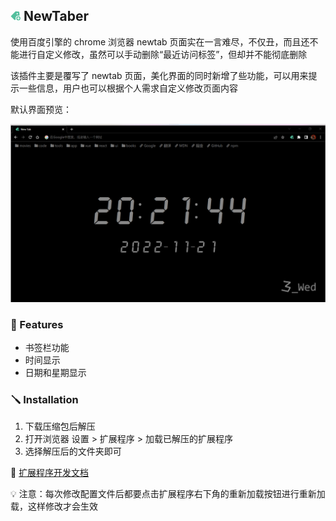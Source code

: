 
## ![logo](./images/icon16.png) NewTaber

使用百度引擎的 chrome 浏览器 newtab 页面实在一言难尽，不仅丑，而且还不能进行自定义修改，虽然可以手动删除“最近访问标签”，但却并不能彻底删除

该插件主要是覆写了 newtab 页面，美化界面的同时新增了些功能，可以用来提示一些信息，用户也可以根据个人需求自定义修改页面内容

默认界面预览：

![img](./images/NewTaber.png)

### 🚀 Features

* 书签栏功能
* 时间显示
* 日期和星期显示

### 🪛 Installation

1. 下载压缩包后解压
2. 打开浏览器 设置 > 扩展程序 > 加载已解压的扩展程序
3. 选择解压后的文件夹即可

🔗 [扩展程序开发文档](https://developer.chrome.com/docs/extensions/)

💡 注意：每次修改配置文件后都要点击扩展程序右下角的重新加载按钮进行重新加载，这样修改才会生效